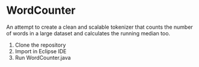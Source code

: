# WordCounter
An attempt to create a clean and scalable tokenizer that counts the number of words in a large dataset and calculates the running median too.

1. Clone the repository
2. Import in Eclipse IDE
3. Run WordCounter.java
